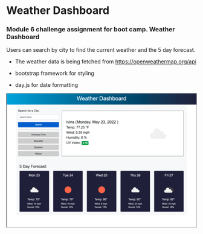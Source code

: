 # Weather Dashboard
### Module 6 challenge assignment for boot camp. Weather Dashboard

Users can search by city to find the current weather and the 5 day forecast.  
* The weather data is being fetched from https://openweathermap.org/api 

* bootstrap framework for styling

* day.js for date formatting

![alt text](./assets/screenshot.png)
